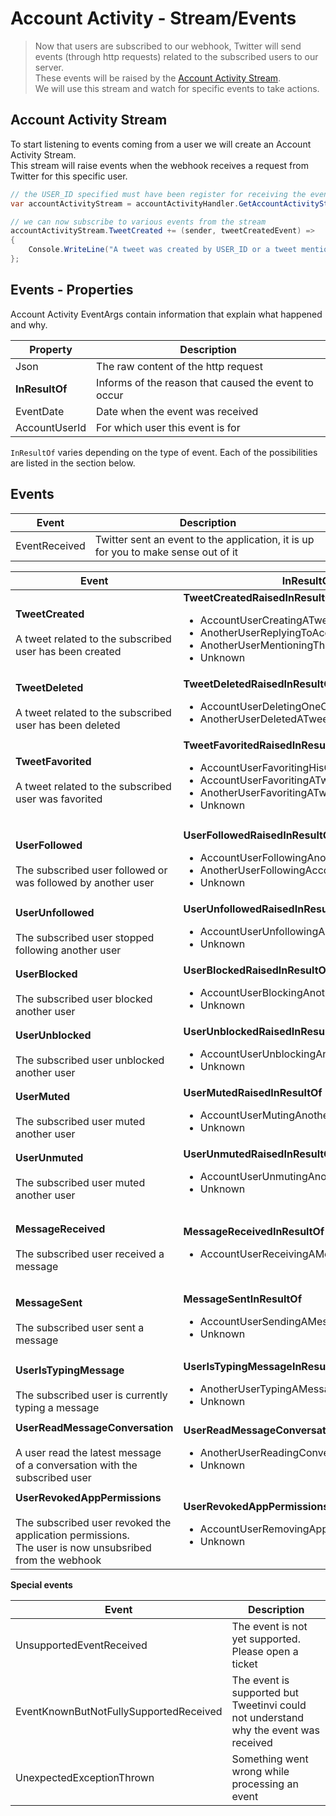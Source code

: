 # Account Activity - Stream/Events

> Now that users are subscribed to our webhook, Twitter will send events (through http requests) related to the subscribed users to our server.\
> These events will be raised by the [Account Activity Stream](./account-activity-events).\
> We will use this stream and watch for specific events to take actions.

## Account Activity Stream

To start listening to events coming from a user we will create an Account Activity Stream.\
This stream will raise events when the webhook receives a request from Twitter for this specific user.

``` c#
// the USER_ID specified must have been register for receiving the events
var accountActivityStream = accountActivityHandler.GetAccountActivityStream(USER_ID, "sandbox");

// we can now subscribe to various events from the stream
accountActivityStream.TweetCreated += (sender, tweetCreatedEvent) =>
{
    Console.WriteLine("A tweet was created by USER_ID or a tweet mentioning USER_ID");
};
```

## Events - Properties

Account Activity EventArgs contain information that explain what happened and why.

| Property       | Description                                          |
|----------------|------------------------------------------------------|
| Json           | The raw content of the http request                  |
| **InResultOf** | Informs of the reason that caused the event to occur |
| EventDate      | Date when the event was received                     |
| AccountUserId  | For which user this event is for                     |

<div class="note">

`InResultOf` varies depending on the type of event. Each of the possibilities are listed in the section below.
</div>



## Events

| Event         | Description                                                                        |
|---------------|------------------------------------------------------------------------------------|
| EventReceived | Twitter sent an event to the application, it is up for you to make sense out of it |

<div class="wy-table-responsive account-activity-events">
    <table class="docutils">
        <thead>
            <tr>
                <th>Event</th>
                <th>InResultOf</th>
                <th>Properties</th>
            </tr>
        </thead>
        <tbody>
            <tr>
                <td>
                    <b>TweetCreated</b><br/><br/>
                    A tweet related to the subscribed user has been created
                </td>
                <td>
                    <b>TweetCreatedRaisedInResultOf</b>
                    <ul>
                        <li>AccountUserCreatingATweet</li>
                        <li>AnotherUserReplyingToAccountUser</li>
                        <li>AnotherUserMentioningTheAccountUser</li>
                        <li>Unknown</li>
                    </ul>
                </td>
                <td>
                    <ul>
                        <li>Tweet</li>
                    </ul>
                </td>
            </tr>
            <tr>
                <td>
                    <b>TweetDeleted</b><br/><br/>
                    A tweet related to the subscribed user has been deleted
                </td>
                <td>
                    <b>TweetDeletedRaisedInResultOf</b>
                    <ul>
                        <li>AccountUserDeletingOneOfHisTweets</li>
                        <li>AnotherUserDeletedATweet</li>
                    </ul>
                </td>
                <td>
                    <ul>
                        <li>TweetId</li>
                        <li>UserId</li>
                    </ul>
                </td>
            </tr>
            <tr>
                <td>
                    <b>TweetFavorited</b><br/><br/>
                    A tweet related to the subscribed user was favorited
                </td>
                <td>
                    <b>TweetFavoritedRaisedInResultOf</b>
                    <ul>
                        <li>AccountUserFavoritingHisOwnTweet</li>
                        <li>AccountUserFavoritingATweetOfAnotherUser</li>
                        <li>AnotherUserFavoritingATweetOfTheAccountUser</li>
                        <li>Unknown</li>
                    </ul>
                </td>
                <td>
                    <ul>
                        <li>Tweet</li>
                        <li>FavoritedBy</li>
                    </ul>
                </td>
            </tr>
            <tr>
                <td colspan="3"></td>
            </tr>
            <tr>
                <td>
                    <b>UserFollowed</b><br/><br/>
                    The subscribed user followed or was followed by another user
                </td>
                <td>
                    <b>UserFollowedRaisedInResultOf</b>
                    <ul>
                        <li>AccountUserFollowingAnotherUser</li>
                        <li>AnotherUserFollowingAccountUser</li>
                        <li>Unknown</li>
                    </ul>
                </td>
                <td>
                    <ul>
                        <li>FollowedBy</li>
                        <li>FollowedUser</li>
                    </ul>
                </td>
            </tr>
            <tr>
                <td>
                    <b>UserUnfollowed</b><br/><br/>
                    The subscribed user stopped following another user
                </td>
                <td>
                    <b>UserUnfollowedRaisedInResultOf</b>
                    <ul>
                        <li>AccountUserUnfollowingAnotherUser</li>
                        <li>Unknown</li>
                    </ul>
                </td>
                <td>
                    <ul>
                        <li>UnfollowedBy</li>
                        <li>UnfollowedUser</li>
                    </ul>
                </td>
            </tr>
            <tr>
                <td>
                    <b>UserBlocked</b><br/><br/>
                    The subscribed user blocked another user
                </td>
                <td>
                    <b>UserBlockedRaisedInResultOf</b>
                    <ul>
                        <li>AccountUserBlockingAnotherUser</li>
                        <li>Unknown</li>
                    </ul>
                </td>
                <td>
                    <ul>
                        <li>BlockedBy</li>
                        <li>BlockedUser</li>
                    </ul>
                </td>
            </tr>
            <tr>
                <td>
                    <b>UserUnblocked</b><br/><br/>
                    The subscribed user unblocked another user
                </td>
                <td>
                    <b>UserUnblockedRaisedInResultOf</b>
                    <ul>
                        <li>AccountUserUnblockingAnotherUser</li>
                        <li>Unknown</li>
                    </ul>
                </td>
                <td>
                    <ul>
                        <li>UnblockedBy</li>
                        <li>UnblockedUser</li>
                    </ul>
                </td>
            </tr>
            <tr>
                <td>
                    <b>UserMuted</b><br/><br/>
                    The subscribed user muted another user
                </td>
                <td>
                    <b>UserMutedRaisedInResultOf</b>
                    <ul>
                        <li>AccountUserMutingAnotherUser</li>
                        <li>Unknown</li>
                    </ul>
                </td>
                <td>
                    <ul>
                        <li>MutedBy</li>
                        <li>MutedUser</li>
                    </ul>
                </td>
            </tr>
            <tr>
                <td>
                    <b>UserUnmuted</b><br/><br/>
                    The subscribed user muted another user
                </td>
                <td>
                    <b>UserUnmutedRaisedInResultOf</b>
                    <ul>
                        <li>AccountUserUnmutingAnotherUser</li>
                        <li>Unknown</li>
                    </ul>
                </td>
                <td>
                    <ul>
                        <li>UnmutedBy</li>
                        <li>UnmutedUser</li>
                    </ul>
                </td>
            </tr>
            <tr>
                <td colspan="3"></td>
            </tr>
            <tr>
                <td>
                    <b>MessageReceived</b><br/><br/>
                    The subscribed user received a message
                </td>
                <td>
                    <b>MessageReceivedInResultOf</b>
                    <ul>
                        <li>AccountUserReceivingAMessage</li>
                    </ul>
                </td>
                <td>
                    <ul>
                        <li>Message</li>
                        <li>Sender</li>
                        <li>Recipient</li>
                        <li>App</li>
                    </ul>
                </td>
            </tr>
            <tr>
                <td>
                    <b>MessageSent</b><br/><br/>
                    The subscribed user sent a message
                </td>
                <td>
                    <b>MessageSentInResultOf</b>
                    <ul>
                        <li>AccountUserSendingAMessage</li>
                        <li>Unknown</li>
                    </ul>
                </td>
                <td>
                    <ul>
                        <li>Message</li>
                        <li>Sender</li>
                        <li>Recipient</li>
                        <li>App</li>
                    </ul>
                </td>
            </tr>
            <tr>
                <td>
                    <b>UserIsTypingMessage</b><br/><br/>
                    The subscribed user is currently typing a message
                </td>
                <td>
                    <b>UserIsTypingMessageInResultOf</b>
                    <ul>
                        <li>AnotherUserTypingAMessageToAccountUser</li>
                        <li>Unknown</li>
                    </ul>
                </td>
                <td>
                    <ul>
                        <li>TypingTo</li>
                        <li>TypingUser</li>
                    </ul>
                </td>
            </tr>
            <tr>
                <td>
                    <b>UserReadMessageConversation</b><br/><br/>
                    A user read the latest message of a conversation with the subscribed user
                </td>
                <td>
                    <b>UserReadMessageConversationInResultOf</b>
                    <ul>
                        <li>AnotherUserReadingConversation</li>
                        <li>Unknown</li>
                    </ul>
                </td>
                <td>
                    <ul>
                        <li>UserWhoWroteTheMessage</li>
                        <li>UserWhoReadTheMessageConversation</li>
                        <li>LastReadEventId</li>
                    </ul>
                </td>
            </tr>
            <tr>
                <td colspan="3"></td>
            </tr>
            <tr>
                <td>
                    <b>UserRevokedAppPermissions</b><br/><br/>
                    The subscribed user revoked the application permissions.<br/>The user is now unsubsribed from the webhook
                </td>
                <td>
                    <b>UserRevokedAppPermissionsInResultOf</b>
                    <ul>
                        <li>AccountUserRemovingAppPermissions</li>
                        <li>Unknown</li>
                    </ul>
                </td>
                <td>
                    <ul>
                        <li>AppId</li>
                        <li>UserId</li>
                    </ul>
                </td>
            </tr>
        </tbody>
    </table>
</div>

**Special events**

| Event                                  | Description                                                                          |
|----------------------------------------|--------------------------------------------------------------------------------------|
| UnsupportedEventReceived               | The event is not yet supported. Please open a ticket                                 |
| EventKnownButNotFullySupportedReceived | The event is supported but Tweetinvi could not understand why the event was received |
| UnexpectedExceptionThrown              | Something went wrong while processing an event                                       |
